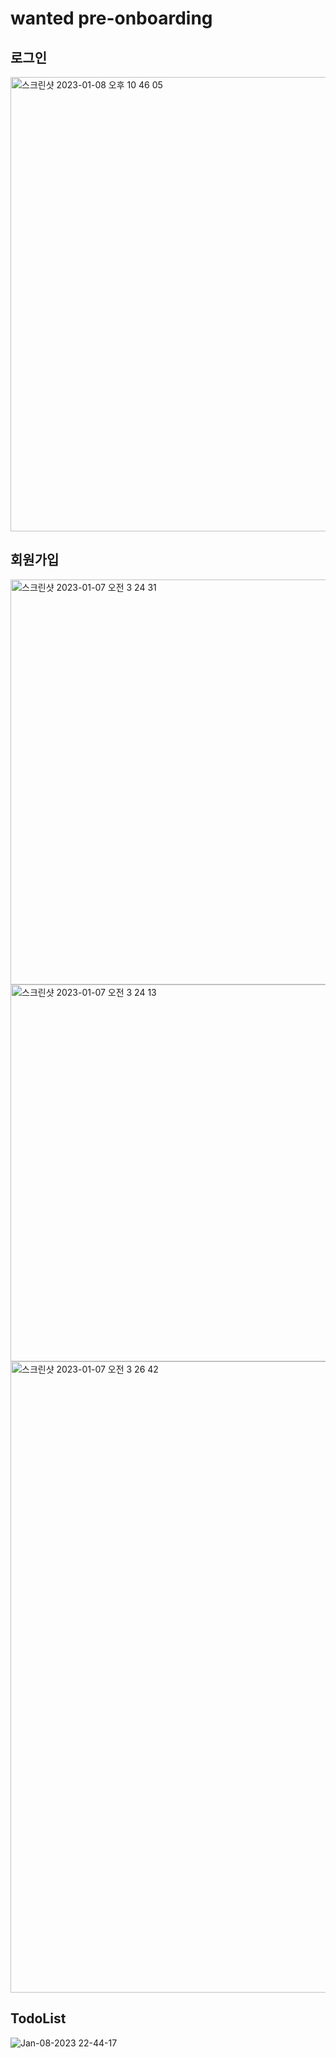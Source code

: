 # wanted pre-onboarding

## 로그인

<img width="727" alt="스크린샷 2023-01-08 오후 10 46 05" src="https://user-images.githubusercontent.com/81913106/211199470-0d2e23a2-66a8-4b05-b939-7c9f60130bd7.png">

## 회원가입

<img width="648" alt="스크린샷 2023-01-07 오전 3 24 31" src="https://user-images.githubusercontent.com/81913106/211074942-9199202e-fc51-471e-a79d-5f86d0bc5c25.png">

<img width="603" alt="스크린샷 2023-01-07 오전 3 24 13" src="https://user-images.githubusercontent.com/81913106/211074956-7683f39b-9e22-4c09-a333-37bdde872789.png">
<img width="1010" alt="스크린샷 2023-01-07 오전 3 26 42" src="https://user-images.githubusercontent.com/81913106/211075188-f3de59f4-e9fd-4aee-a3cb-fd2ed79ef717.png">

## TodoList

![Jan-08-2023 22-44-17](https://user-images.githubusercontent.com/81913106/211199417-630309cf-f067-4585-8df5-c52380bb681c.gif)
